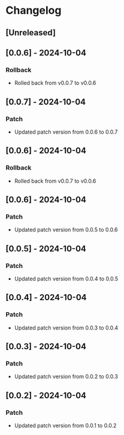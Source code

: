 # Changelog

## [Unreleased]

## [0.0.6] - 2024-10-04
### Rollback
- Rolled back from v0.0.7 to v0.0.6

## [0.0.7] - 2024-10-04
### Patch
- Updated patch version from 0.0.6 to 0.0.7

## [0.0.6] - 2024-10-04
### Rollback
- Rolled back from v0.0.7 to v0.0.6

## [0.0.6] - 2024-10-04
### Patch
- Updated patch version from 0.0.5 to 0.0.6

## [0.0.5] - 2024-10-04
### Patch
- Updated patch version from 0.0.4 to 0.0.5

## [0.0.4] - 2024-10-04
### Patch
- Updated patch version from 0.0.3 to 0.0.4

## [0.0.3] - 2024-10-04
### Patch
- Updated patch version from 0.0.2 to 0.0.3

## [0.0.2] - 2024-10-04
### Patch
- Updated patch version from 0.0.1 to 0.0.2
